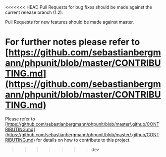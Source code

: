 <<<<<<< HEAD
Pull Requests for bug fixes should be made against the current release branch (1.2). 

Pull Requests for new features should be made against master.

For further notes please refer to [https://github.com/sebastianbergmann/phpunit/blob/master/CONTRIBUTING.md](https://github.com/sebastianbergmann/phpunit/blob/master/CONTRIBUTING.md)
=======
Please refer to [https://github.com/sebastianbergmann/phpunit/blob/master/.github/CONTRIBUTING.md](https://github.com/sebastianbergmann/phpunit/blob/master/.github/CONTRIBUTING.md) for details on how to contribute to this project.
>>>>>>> dev

